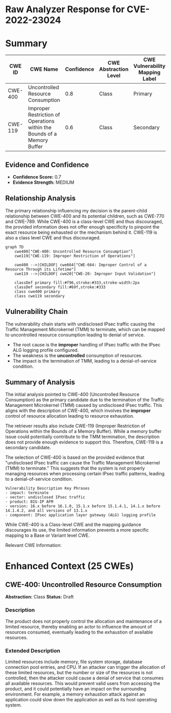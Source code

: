 # Raw Analyzer Response for CVE-2022-23024

# Summary
| CWE ID | CWE Name | Confidence | CWE Abstraction Level | CWE Vulnerability Mapping Label | CWE-Vulnerability Mapping Notes |
|---|---|---|---|---|---|
| CWE-400 | Uncontrolled Resource Consumption | 0.8 | Class | Primary | Discouraged |
| CWE-119 | Improper Restriction of Operations within the Bounds of a Memory Buffer | 0.6 | Class | Secondary | Discouraged |

## Evidence and Confidence

*   **Confidence Score:** 0.7
*   **Evidence Strength:** MEDIUM

## Relationship Analysis
The primary relationship influencing my decision is the parent-child relationship between CWE-400 and its potential children, such as CWE-770 and CWE-789. While CWE-400 is a class-level CWE and thus discouraged, the provided information does not offer enough specificity to pinpoint the exact resource being exhausted or the mechanism behind it. CWE-119 is also a class level CWE and thus discouraged.

```mermaid
graph TD
    cwe400["CWE-400: Uncontrolled Resource Consumption"]
    cwe119["CWE-119: Improper Restriction of Operations"]

    cwe400 -->|CHILDOF| cwe664["CWE-664: Improper Control of a Resource Through its Lifetime"]
    cwe119 -->|CHILDOF| cwe20["CWE-20: Improper Input Validation"]

    classDef primary fill:#f96,stroke:#333,stroke-width:2px
    classDef secondary fill:#69f,stroke:#333
    class cwe400 primary
    class cwe119 secondary
```

## Vulnerability Chain
The vulnerability chain starts with undisclosed IPsec traffic causing the Traffic Management Microkernel (TMM) to terminate, which can be mapped to uncontrolled resource consumption leading to denial of service.
  - The root cause is the **improper** handling of IPsec traffic with the IPsec ALG logging profile configured.
  - The weakness is the **uncontrolled** consumption of resources.
  - The impact is the termination of TMM, leading to a denial-of-service condition.

## Summary of Analysis
The initial analysis pointed to CWE-400 (Uncontrolled Resource Consumption) as the primary candidate due to the termination of the Traffic Management Microkernel (TMM) caused by undisclosed IPsec traffic. This aligns with the description of CWE-400, which involves the **improper** control of resource allocation leading to resource exhaustion.

The retriever results also include CWE-119 (Improper Restriction of Operations within the Bounds of a Memory Buffer). While a memory buffer issue could potentially contribute to the TMM termination, the description does not provide enough evidence to support this. Therefore, CWE-119 is a secondary candidate.

The selection of CWE-400 is based on the provided evidence that "undisclosed IPsec traffic can cause the Traffic Management Microkernel (TMM) to terminate." This suggests that the system is not properly managing resources when processing certain IPsec traffic patterns, leading to a denial-of-service condition.

```
Vulnerability Description Key Phrases
- impact: terminate
- vector: undisclosed IPsec traffic
- product: BIG-IP AFM
- version: 16.x before 16.1.0, 15.1.x before 15.1.4.1, 14.1.x before 14.1.4.2, and all versions of 13.1.x
- component: IPsec application layer gateway (ALG) logging profile
```

While CWE-400 is a Class-level CWE and the mapping guidance discourages its use, the limited information prevents a more specific mapping to a Base or Variant level CWE.

Relevant CWE Information:

# Enhanced Context (25 CWEs)

## CWE-400: Uncontrolled Resource Consumption
**Abstraction:** Class
**Status:** Draft

### Description
The product does not properly control the allocation and maintenance of a limited resource, thereby enabling an actor to influence the amount of resources consumed, eventually leading to the exhaustion of available resources.

### Extended Description

Limited resources include memory, file system storage, database connection pool entries, and CPU. If an attacker can trigger the allocation of these limited resources, but the number or size of the resources is not controlled, then the attacker could cause a denial of service that consumes all available resources. This would prevent valid users from accessing the product, and it could potentially have an impact on the surrounding environment. For example, a memory exhaustion attack against an application could slow down the application as well as its host operating system.